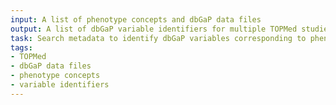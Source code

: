 ```yaml
---
input: A list of phenotype concepts and dbGaP data files
output: A list of dbGaP variable identifiers for multiple TOPMed studies
task: Search metadata to identify dbGaP variables corresponding to phenotype concepts
tags:
- TOPMed
- dbGaP data files
- phenotype concepts
- variable identifiers
---
```

